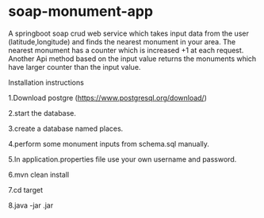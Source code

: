 # soap-monument-app
A springboot soap crud web service which takes input data from the user (latitude,longitude) and finds the nearest monument in your area. 
The nearest monument has a counter which is increased +1 at each request.
Another Api method based on the input value returns the monuments which have larger counter than the input value. 

Installation instructions

1.Download postgre (https://www.postgresql.org/download/)

2.start the database.

3.create a database named places.

4.perform some monument inputs from schema.sql manually.

5.In application.properties file use your own username and password.

6.mvn clean install

7.cd target

8.java -jar <yourfilename>.jar 
 



